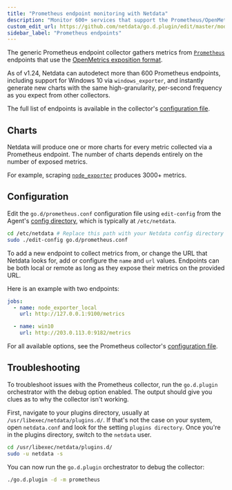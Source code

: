 ```yaml
---
title: "Prometheus endpoint monitoring with Netdata"
description: "Monitor 600+ services that support the Prometheus/OpenMetrics exposition format with Netdata's per-second frequency and zero configuration."
custom_edit_url: https://github.com/netdata/go.d.plugin/edit/master/modules/prometheus/README.md
sidebar_label: "Prometheus endpoints"
---
```




The generic Prometheus endpoint collector gathers metrics from [`Prometheus`](https://prometheus.io/) endpoints that use
the [OpenMetrics exposition format](https://prometheus.io/docs/instrumenting/exposition_formats/).

As of v1.24, Netdata can autodetect more than 600 Prometheus endpoints, including support for Windows 10 via
`windows_exporter`, and instantly generate new charts with the same high-granularity, per-second frequency as you expect
from other collectors. 

The full list of endpoints is available in the collector's [configuration
file](https://github.com/netdata/go.d.plugin/blob/master/config/go.d/prometheus.conf).

## Charts

Netdata will produce one or more charts for every metric collected via a Prometheus endpoint. The number of charts
depends entirely on the number of exposed metrics.

For example, scraping [`node_exporter`](https://github.com/prometheus/node_exporter) produces 3000+ metrics.

## Configuration

Edit the `go.d/prometheus.conf` configuration file using `edit-config` from the Agent's [config
directory](/guides/step-by-step/step-04#find-your-netdataconf-file), which is typically at `/etc/netdata`.

```bash
cd /etc/netdata # Replace this path with your Netdata config directory
sudo ./edit-config go.d/prometheus.conf
```

To add a new endpoint to collect metrics from, or change the URL that Netdata looks for, add or configure the `name` and
`url` values. Endpoints can be both local or remote as long as they expose their metrics on the provided URL.

Here is an example with two endpoints:

```yaml
jobs:
  - name: node_exporter_local
    url: http://127.0.0.1:9100/metrics

  - name: win10
    url: http://203.0.113.0:9182/metrics
```

For all available options, see the Prometheus collector's [configuration
file](https://github.com/netdata/go.d.plugin/blob/master/config/go.d/prometheus.conf).

## Troubleshooting

To troubleshoot issues with the Prometheus collector, run the `go.d.plugin` orchestrator with the debug option enabled.
The output should give you clues as to why the collector isn't working.

First, navigate to your plugins directory, usually at `/usr/libexec/netdata/plugins.d/`. If that's not the case on your
system, open `netdata.conf` and look for the setting `plugins directory`. Once you're in the plugins directory, switch
to the `netdata` user.

```bash
cd /usr/libexec/netdata/plugins.d/
sudo -u netdata -s
```

You can now run the `go.d.plugin` orchestrator to debug the collector:

```bash
./go.d.plugin -d -m prometheus
```

